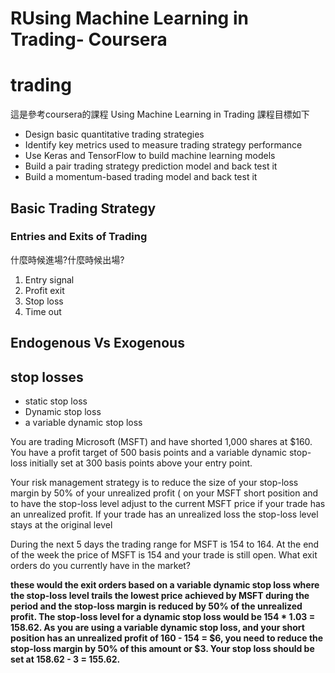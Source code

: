# RUsing Machine Learning in Trading- Coursera
# trading
這是參考coursera的課程
Using Machine Learning in Trading
課程目標如下
* Design basic quantitative trading strategies 
* Identify key metrics used to measure trading strategy performance
* Use Keras and TensorFlow to build machine learning models
* Build a pair trading strategy prediction model and back test it
* Build a momentum-based trading model and back test it

## Basic Trading Strategy

### Entries and Exits of Trading
什麼時候進場?什麼時候出場?
1. Entry signal
2. Profit exit
3. Stop loss
4. Time out


## Endogenous Vs Exogenous

## stop losses
* static stop loss
* Dynamic stop loss
* a variable dynamic stop loss

You are trading Microsoft (MSFT) and have shorted 1,000 shares at $160. You have a profit target of 500 basis points and a variable dynamic stop-loss initially set at 300 basis points above your entry point.

Your risk management strategy is to reduce the size of your stop-loss margin by 50% of your unrealized profit ( on your MSFT short position and to have the stop-loss level adjust to the current MSFT price if your trade has an unrealized profit. If your trade has an unrealized loss the stop-loss level stays at the original level

During the next 5 days the trading range for MSFT is 154 to 164. At the end of the week the price of MSFT is 154 and your trade is still open. What exit orders do you currently have in the market?

**these would the exit orders based on a variable dynamic stop loss where the stop-loss level trails the lowest price achieved by MSFT during the period and the stop-loss margin is reduced by 50% of the unrealized profit. The stop-loss level for a dynamic stop loss would be 154 * 1.03 = 158.62.  As you are using a variable dynamic stop loss, and your short position has an unrealized profit of 160 - 154 = $6, you need to reduce the stop-loss margin by 50% of this amount or $3. Your stop loss should be set at 158.62 - 3 = 155.62.**